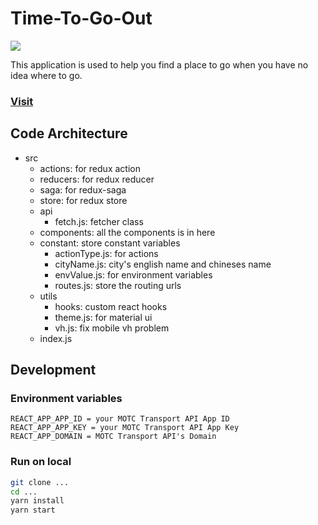 # Time-To-Go-Out
![](https://github.com/kallechen/Time-To-Go-Out/actions/workflows/deploy_to_firebase.yml/badge.svg)

This application is used to help you find a place to go when you have no idea where to go.

### [Visit](https://time-to-go-out.web.app)

## Code Architecture

- src
    - actions: for redux action
    - reducers: for redux reducer
    - saga: for redux-saga
    - store: for redux store
    - api
        - fetch.js: fetcher class
    - components: all the components is in here
    - constant: store constant variables
        - actionType.js: for actions
        - cityName.js: city's english name and chineses name
        - envValue.js: for environment variables
        - routes.js: store the routing urls
    - utils
        - hooks: custom react hooks
        - theme.js: for material ui
        - vh.js: fix mobile vh problem
    - index.js

## Development

### Environment variables

```
REACT_APP_APP_ID = your MOTC Transport API App ID
REACT_APP_APP_KEY = your MOTC Transport API App Key
REACT_APP_DOMAIN = MOTC Transport API's Domain
```

### Run on local
```bash
git clone ...
cd ...
yarn install
yarn start
```